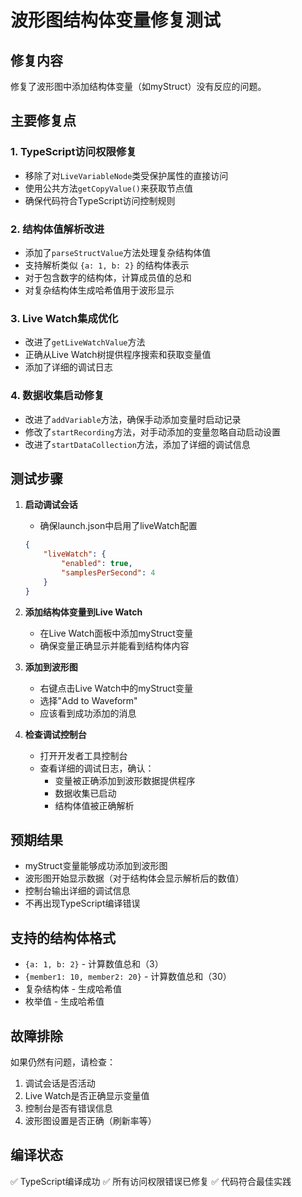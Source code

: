 # 波形图结构体变量修复测试

## 修复内容
修复了波形图中添加结构体变量（如myStruct）没有反应的问题。

## 主要修复点

### 1. TypeScript访问权限修复
- 移除了对`LiveVariableNode`类受保护属性的直接访问
- 使用公共方法`getCopyValue()`来获取节点值
- 确保代码符合TypeScript访问控制规则

### 2. 结构体值解析改进
- 添加了`parseStructValue`方法处理复杂结构体值
- 支持解析类似 `{a: 1, b: 2}` 的结构体表示
- 对于包含数字的结构体，计算成员值的总和
- 对复杂结构体生成哈希值用于波形显示

### 3. Live Watch集成优化
- 改进了`getLiveWatchValue`方法
- 正确从Live Watch树提供程序搜索和获取变量值
- 添加了详细的调试日志

### 4. 数据收集启动修复
- 改进了`addVariable`方法，确保手动添加变量时启动记录
- 修改了`startRecording`方法，对手动添加的变量忽略自动启动设置
- 改进了`startDataCollection`方法，添加了详细的调试信息

## 测试步骤

1. **启动调试会话**
   - 确保launch.json中启用了liveWatch配置
   ```json
   {
       "liveWatch": {
           "enabled": true,
           "samplesPerSecond": 4
       }
   }
   ```

2. **添加结构体变量到Live Watch**
   - 在Live Watch面板中添加myStruct变量
   - 确保变量正确显示并能看到结构体内容

3. **添加到波形图**
   - 右键点击Live Watch中的myStruct变量
   - 选择"Add to Waveform"
   - 应该看到成功添加的消息

4. **检查调试控制台**
   - 打开开发者工具控制台
   - 查看详细的调试日志，确认：
     - 变量被正确添加到波形数据提供程序
     - 数据收集已启动
     - 结构体值被正确解析

## 预期结果

- myStruct变量能够成功添加到波形图
- 波形图开始显示数据（对于结构体会显示解析后的数值）
- 控制台输出详细的调试信息
- 不再出现TypeScript编译错误

## 支持的结构体格式

- `{a: 1, b: 2}` - 计算数值总和（3）
- `{member1: 10, member2: 20}` - 计算数值总和（30）
- 复杂结构体 - 生成哈希值
- 枚举值 - 生成哈希值

## 故障排除

如果仍然有问题，请检查：

1. 调试会话是否活动
2. Live Watch是否正确显示变量值
3. 控制台是否有错误信息
4. 波形图设置是否正确（刷新率等）

## 编译状态

✅ TypeScript编译成功
✅ 所有访问权限错误已修复
✅ 代码符合最佳实践